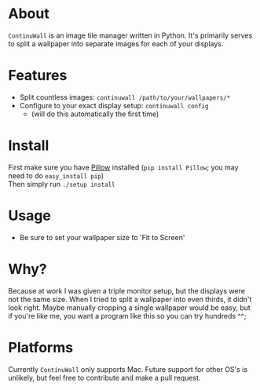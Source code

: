 # About
`ContinuWall` is an image tile manager written in Python. It's primarily serves to split a wallpaper into separate images for each of your displays.

# Features
- Split countless images: `continuwall /path/to/your/wallpapers/*`
- Configure to your exact display setup: `continuwall config`
    - (will do this automatically the first time)

# Install
First make sure you have [Pillow](https://pillow.readthedocs.io/en/latest/installation.html#basic-installation) installed (`pip install Pillow`; you may need to do `easy_install pip`)  
Then simply run `./setup install`

# Usage
- Be sure to set your wallpaper size to 'Fit to Screen'

# Why?
Because at work I was given a triple monitor setup, but the displays were not the same size. When I tried to split a wallpaper into even thirds, it didn't look right. Maybe manually cropping a single wallpaper would be easy, but if you're like me, you want a program like this so you can try hundreds ^^;

# Platforms
Currently `ContinuWall` only supports Mac. Future support for other OS's is unlikely, but feel free to contribute and make a pull request.
